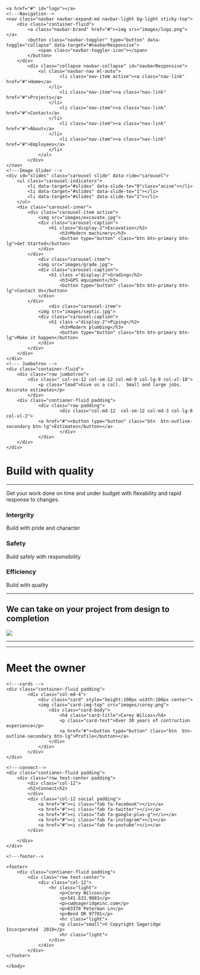 <!doctype html>
<html lang="en">
<head>
	<meta charset="utf-8"/>
	<meta name="viewport" content="width=device-width, initial-scale=1">
	<title>Sage Ridge Inc</title>
	<link rel="stylesheet"  href="https://maxcdn.bootstrapcdn.com/bootstrap/4.0.0/css/bootstrap.min.css">
		<script src="https://ajax.googleapis.com/ajax/libs/jquery/3.3.1/jquery.min.js"></script>
		<script src="https://cdnjs.cloudflare.com/ajax/libs/popper.js/1.12.9/umd/popper.min.js"></script>
		<script src="https://maxcdn.bootstrapcdn.com/bootstrap/4.0.0/js/bootstrap.min.js"></script>
		<script src="https://use.fontawesome.com/releases/v5.0.8/js/all.js"></script>
	<link href="sageRidge.css" rel="stylesheet">
</head>
	<body>
	
	<a href="#" id="logo"></a>
	<!---Navigation-->
	<nav class="navbar navbar-expand-md navbar-light bg-light sticky-top">
		<div class="container-fluid">
			<a class="navbar-brand" href="#"><img src="images/logo.png"></a>
			<button class="navbar-toggler" type="button" data-toggle="collapse" data-target="#navbarResponsive">
				<span class="navbar-toggler-icon"></span>
			</button>
		</div>
			<div class="collapse navbar-collapse" id="navbarResponsive">
				<ul class="navbar-nav ml-auto">
						<li class="nav-item active"><a class="nav-link" href="#">Home</a>
					</li>
						<li class="nav-item"><a class="nav-link" href="#">Projects</a>
					</li>
						<li class="nav-item"><a class="nav-link" href="#">Contact</a>
					</li>
						<li class="nav-item"><a class="nav-link" href="#">About</a>
					</li>
						<li class="nav-item"><a class="nav-link" href="#">Employees</a>
					</li>
				</ul>
			</div>
	</nav>
	<!---Image Slider -->
	<div id="slides" class="carousel slide" data-ride="carousel">
		<ul class="carousel-indicators">
			<li data-target="#slides" data-slide-to="0"class="acive"></li>
			<li data-target="#slides" data-slide-to="1"></li>
			<li data-target="#slides" data-slide-to="2"></li>
		</ul>
		<div class="carousel-inner">
			<div class="carousel-item active">
				<img src="images/excavate.jpg">
				<div class="carousel-caption">
					<h1 class="display-2">Excavation</h2>
						<h3>Modern machinery</h3>
						<button type="button" class="btn btn-primary btn-lg">Get Started</button>
				</div>
			</div>
				<div class="carousel-item">
				<img src="images/grade.jpg">
				<div class="carousel-caption">
					<h1 class ="display-2">Grading</h2>
						<h3>GPS equipment</h3>
						<button type="button" class="btn btn-primary btn-lg">Contact Us</button>
				</div>
			</div>
					<div class="carousel-item">
				<img src="images/septic.jpg">
				<div class="carousel-caption">
					<h1 class ="display-2">Piping</h2>
						<h3>Modern plumbing</h3>
						<button type="button" class="btn btn-primary btn-lg">Make it happen</button>
				</div>
			</div>
		</div>
	</div>
	<!--- Jumbotron -->
	<div class="container-fluid">
		<div class="row jumbotron">
			<div class=" col-xs-12 col-sm-12 col-md-9 col-lg-9 col-xl-10">
				<p class="lead">Give us a call.  Small and large jobs.  Accurate estimates</p>
			</div>
		<div class="contianer-fluid padding">
				<div class="row padding">
						<div class="col-md-12  col-sm-12 col-md-3 col-lg-6 col-xl-2">  
				<a href="#"><button type="button" class="btn  btn-outline-secondary btn-lg">Estimates</button></a>  
						</div>
				</div>
		</div>
	</div>
<!---  Welcome Section  -->
<div class="container-fluid padding"> 
	<div class="row welcome text-center"> 
		<div class="col-12"> 
			<h1 class="display-4">Build with quality</h1>   
		</div>   
		<hr>  
	</div>
 </div>      
 <div class="col-12">   
			<p class="lead">Get your work done on time and under budget with flexability and rapid response to changes.</p>   
</div>      
<!---   Three   Column    Section   -->   
<div class="contianer-fluid padding">  
	<div class="row text-center padding">  
		<div class="col-xs-12 col-sm-6 col-md-4">  
			<i class="fa fa-handshake"></i>  
				<h3>Intergrity</h3>  
			<p>Build with pride and character</p>  
		</div>   
		<div class="col-xs-12 col-sm-6 col-md-4">   
			<i class="fa fa-eye"></i>
					<h3>Safety</h3> 
				<p>Build safely with responsibility</p> 
		</div> 
	<div class="col-sm-12 col-md-4">
		<i class="fa fa-fighter-jet"></i>  
			<h3>Efficiency</h3> 
		<p>Build with quality</p> 
		</div> 
	</div>
	<hr class="my-4"> 
	</div>
</div> 
<!--- Two Column Section -->
<div class="contianer-fluid padding">  
		<div class="col-12">
			<h2>We can take on your project from design to completion</h2>
		</div>
		<div class="col-12">
			<img src="images/crane.jpg"class="img-fluid">
		</div>
</div>	
<hr class="my-4">
	<!---fixed backgroud-->
	<figure>
		<div class="fixed-wrap">
			<div id="fixed">
			</div>
		</div>
	</figure>
	<hr class="my-4">
	<!---team-->
	<div class="container-fluid padding">
		<div class="row welcome text-center">
			<div class="col-12">
				<h1 class="display-4">Meet the owner</h1>
			</div>
		</div>
	</div>
	
	<!---cards -->
	<div class="container-fluid padding">
			<div class="col-md-4">
				<div class="card" style="height:100px width:100px center">
				<img class="card-img-top" src="images/corey.png"> 
					<div class="card-body">
						<h4 class="card-title">Corey Wilcox</h4>
						<p class="card-text">Over 30 years of contruction experience</p>
						<a href="#"><button type="button" class="btn  btn-outline-secondary btn-lg">Profile</button></a>
					</div>
				</div>
			</div>
	</div>
	
	<!---connect-->
	<div class="contianer-fluid padding">
		<div class="row text-center padding">
			<div class="col-12">
			<h2>Connect<h2>
			</div>
			<div class="col-12 social padding">
				<a href="#"><i class="fab fa-facebook"></i></a>
				<a href="#"><i class="fab fa-twitter"></i></a>
				<a href="#"><i class="fab fa-google-plus-g"></i></a>
				<a href="#"><i class="fab fa-instagram"></i></a>
				<a href="#"><i class="fab fa-youtube"></i></a>
			</div>
		
		</div>
	</div>
			
	<!---footer-->
	
	<footer>
		<div class="contianer-fluid padding">
			<div class="row text-center">
				<div class="col-12">
					<hr class="light">
						<p>Corey Wilcox</p>
						<p>541.633.9881</p>
						<p>cw@sageridgeinc.com</p>
						<p>63370 Peterman Ln</p>
						<p>Bend OR 97701</p>
						<hr class="light">
						<p class="small">© Copyright Sageridge Incorporated  2018</p>
						<hr class="light">
					</div>
				</div>
			</div>
	</footer>
	
	</body>
</html>
